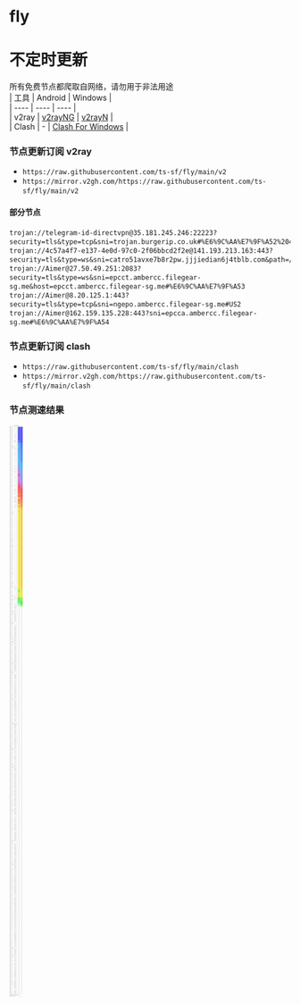 # fly
# 不定时更新
所有免费节点都爬取自网络，请勿用于非法用途  
|  工具  | Android  | Windows  |  
|  ----  | ----   | ----  |  
| v2ray  | [v2rayNG](https://github.com/2dust/v2rayNG/releases) | [v2rayN](https://github.com/2dust/v2rayN/releases) |  
| Clash  | - | [Clash For Windows](https://github.com/2dust/clashN/releases) | 
  
### 节点更新订阅  v2ray
- `https://raw.githubusercontent.com/ts-sf/fly/main/v2`  
- `https://mirror.v2gh.com/https://raw.githubusercontent.com/ts-sf/fly/main/v2`  

#### 部分节点  
``` 
trojan://telegram-id-directvpn@35.181.245.246:22223?security=tls&type=tcp&sni=trojan.burgerip.co.uk#%E6%9C%AA%E7%9F%A52%204.2MB%2Fs
trojan://4c57a4f7-e137-4e0d-97c0-2f06bbcd2f2e@141.193.213.163:443?security=tls&type=ws&sni=catro51avxe7b8r2pw.jjjiedian6j4tblb.com&path=/images&host=catro51avxe7b8r2pw.jjjiedian6j4tblb.com#US
trojan://Aimer@27.50.49.251:2083?security=tls&type=ws&sni=epcct.ambercc.filegear-sg.me&host=epcct.ambercc.filegear-sg.me#%E6%9C%AA%E7%9F%A53
trojan://Aimer@8.20.125.1:443?security=tls&type=tcp&sni=ngepo.ambercc.filegear-sg.me#US2
trojan://Aimer@162.159.135.228:443?sni=epcca.ambercc.filegear-sg.me#%E6%9C%AA%E7%9F%A54
```
### 节点更新订阅  clash
- `https://raw.githubusercontent.com/ts-sf/fly/main/clash`  
- `https://mirror.v2gh.com/https://raw.githubusercontent.com/ts-sf/fly/main/clash`  

### 节点测速结果
![image](traffic.png)
